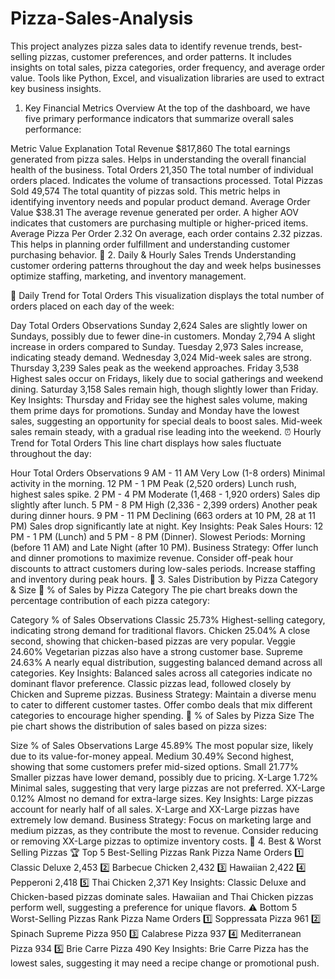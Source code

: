 # Pizza-Sales-Analysis
This project analyzes pizza sales data to identify revenue trends, best-selling pizzas, customer preferences, and order patterns. It includes insights on total sales, pizza categories, order frequency, and average order value. Tools like Python, Excel, and visualization libraries are used to extract key business insights.

1. Key Financial Metrics Overview
At the top of the dashboard, we have five primary performance indicators that summarize overall sales performance:

Metric	Value	Explanation
Total Revenue	$817,860	The total earnings generated from pizza sales. Helps in understanding the overall financial health of the business.
Total Orders	21,350	The total number of individual orders placed. Indicates the volume of transactions processed.
Total Pizzas Sold	49,574	The total quantity of pizzas sold. This metric helps in identifying inventory needs and popular product demand.
Average Order Value	$38.31	The average revenue generated per order. A higher AOV indicates that customers are purchasing multiple or higher-priced items.
Average Pizza Per Order	2.32	On average, each order contains 2.32 pizzas. This helps in planning order fulfillment and understanding customer purchasing behavior.
🔹 2. Daily & Hourly Sales Trends
Understanding customer ordering patterns throughout the day and week helps businesses optimize staffing, marketing, and inventory management.

📅 Daily Trend for Total Orders
This visualization displays the total number of orders placed on each day of the week:

Day	Total Orders	Observations
Sunday	2,624	Sales are slightly lower on Sundays, possibly due to fewer dine-in customers.
Monday	2,794	A slight increase in orders compared to Sunday.
Tuesday	2,973	Sales increase, indicating steady demand.
Wednesday	3,024	Mid-week sales are strong.
Thursday	3,239	Sales peak as the weekend approaches.
Friday	3,538	Highest sales occur on Fridays, likely due to social gatherings and weekend dining.
Saturday	3,158	Sales remain high, though slightly lower than Friday.
Key Insights:
Thursday and Friday see the highest sales volume, making them prime days for promotions.
Sunday and Monday have the lowest sales, suggesting an opportunity for special deals to boost sales.
Mid-week sales remain steady, with a gradual rise leading into the weekend.
⏰ Hourly Trend for Total Orders
This line chart displays how sales fluctuate throughout the day:

Hour	Total Orders	Observations
9 AM - 11 AM	Very Low (1-8 orders)	Minimal activity in the morning.
12 PM - 1 PM	Peak (2,520 orders)	Lunch rush, highest sales spike.
2 PM - 4 PM	Moderate (1,468 - 1,920 orders)	Sales dip slightly after lunch.
5 PM - 8 PM	High (2,336 - 2,399 orders)	Another peak during dinner hours.
9 PM - 11 PM	Declining (663 orders at 10 PM, 28 at 11 PM)	Sales drop significantly late at night.
Key Insights:
Peak Sales Hours: 12 PM - 1 PM (Lunch) and 5 PM - 8 PM (Dinner).
Slowest Periods: Morning (before 11 AM) and Late Night (after 10 PM).
Business Strategy:
Offer lunch and dinner promotions to maximize revenue.
Consider off-peak hour discounts to attract customers during low-sales periods.
Increase staffing and inventory during peak hours.
🔹 3. Sales Distribution by Pizza Category & Size
📂 % of Sales by Pizza Category
The pie chart breaks down the percentage contribution of each pizza category:

Category	% of Sales	Observations
Classic	25.73%	Highest-selling category, indicating strong demand for traditional flavors.
Chicken	25.04%	A close second, showing that chicken-based pizzas are very popular.
Veggie	24.60%	Vegetarian pizzas also have a strong customer base.
Supreme	24.63%	A nearly equal distribution, suggesting balanced demand across all categories.
Key Insights:
Balanced sales across all categories indicate no dominant flavor preference.
Classic pizzas lead, followed closely by Chicken and Supreme pizzas.
Business Strategy:
Maintain a diverse menu to cater to different customer tastes.
Offer combo deals that mix different categories to encourage higher spending.
📏 % of Sales by Pizza Size
The pie chart shows the distribution of sales based on pizza sizes:

Size	% of Sales	Observations
Large	45.89%	The most popular size, likely due to its value-for-money appeal.
Medium	30.49%	Second highest, showing that some customers prefer mid-sized options.
Small	21.77%	Smaller pizzas have lower demand, possibly due to pricing.
X-Large	1.72%	Minimal sales, suggesting that very large pizzas are not preferred.
XX-Large	0.12%	Almost no demand for extra-large sizes.
Key Insights:
Large pizzas account for nearly half of all sales.
X-Large and XX-Large pizzas have extremely low demand.
Business Strategy:
Focus on marketing large and medium pizzas, as they contribute the most to revenue.
Consider reducing or removing XX-Large pizzas to optimize inventory costs.
🔹 4. Best & Worst Selling Pizzas
🏆 Top 5 Best-Selling Pizzas
Rank	Pizza Name	Orders
1️⃣	Classic Deluxe	2,453
2️⃣	Barbecue Chicken	2,432
3️⃣	Hawaiian	2,422
4️⃣	Pepperoni	2,418
5️⃣	Thai Chicken	2,371
Key Insights:
Classic Deluxe and Chicken-based pizzas dominate sales.
Hawaiian and Thai Chicken pizzas perform well, suggesting a preference for unique flavors.
⚠️ Bottom 5 Worst-Selling Pizzas
Rank	Pizza Name	Orders
1️⃣	Soppressata Pizza	961
2️⃣	Spinach Supreme Pizza	950
3️⃣	Calabrese Pizza	937
4️⃣	Mediterranean Pizza	934
5️⃣	Brie Carre Pizza	490
Key Insights:
Brie Carre Pizza has the lowest sales, suggesting it may need a recipe change or promotional push.

